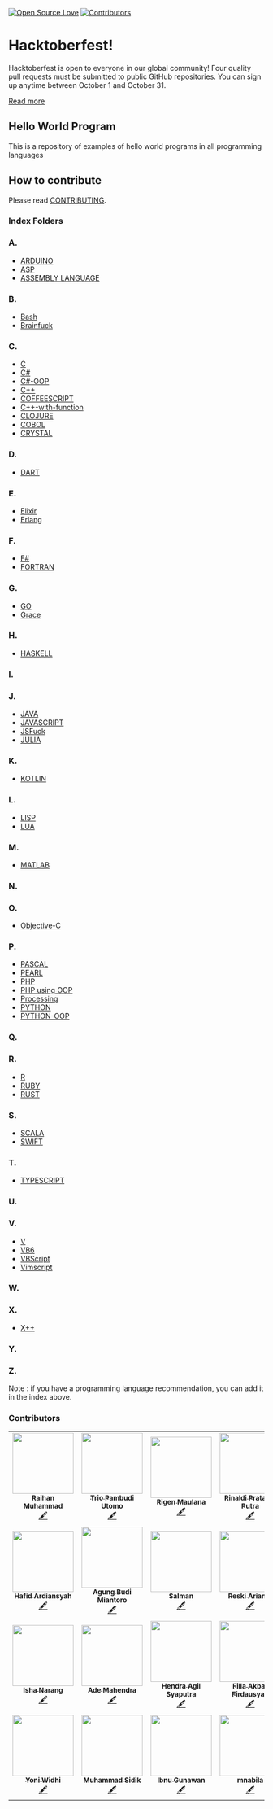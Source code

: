 [![Open Source Love](https://badges.frapsoft.com/os/v1/open-source.png?v=103)](https://github.com/saturdayclass/hello-world-all-programming-language)
[![Contributors](https://img.shields.io/github/contributors/saturdayclass/hello-world-all-programming-language)](https://github.com/saturdayclass/hello-world-all-programming-language/graphs/contributors)

# Hacktoberfest!

Hacktoberfest is open to everyone in our global community! Four quality pull requests must be submitted to public GitHub repositories. You can sign up anytime between October 1 and October 31.

[Read more](https://hacktoberfest.digitalocean.com/faq/)

## Hello World Program

This is a repository of examples of hello world programs in all programming languages

## How to contribute

Please read [CONTRIBUTING](/CONTRIBUTING.md).

### Index Folders

### A.

- [ARDUINO](/ARDUINO)
- [ASP](/ASP)
- [ASSEMBLY LANGUAGE](/AssemblyLanguage)

### B.

- [Bash](/Bash)
- [Brainfuck](/Brainfuck)

### C.

- [C](/C)
- [C#](C%23)
- [C#-OOP](C%23-OOP)
- [C++](/C%2B%2B)
- [COFFEESCRIPT](/COFFEESCRIPT)
- [C++-with-function](/C%2B%2B-with-function)
- [CLOJURE](/CLOJURE)
- [COBOL](/COBOL)
- [CRYSTAL](/CRYSTAL)

### D.

- [DART](/DART)

### E.

- [Elixir](/Elixir)
- [Erlang](/Erlang)

### F.

- [F#](/F%23)
- [FORTRAN](/Fortran)

### G.

- [GO](/GO)
- [Grace](/Grace)

### H.

- [HASKELL](/Haskell)

### I.

### J.

- [JAVA](/JAVA)
- [JAVASCRIPT](/JAVASCRIPT)
- [JSFuck](/JSFUCK)
- [JULIA](/JULIA)

### K.

- [KOTLIN](/KOTLIN)

### L.

- [LISP](/LISP)
- [LUA](/LUA)

### M.

- [MATLAB](/MATLAB)

### N.

### O.

- [Objective-C](/Objective-C)

### P.

- [PASCAL](/PASCAL)
- [PEARL](/PEARL)
- [PHP](/PHP)
- [PHP using OOP](/PHP-OOP)
- [Processing](/Processing)
- [PYTHON](/PYTHON)
- [PYTHON-OOP](/PYTHON-OOP)

### Q.

### R.

- [R](/R)
- [RUBY](/RUBY)
- [RUST](/RUST)

### S.

- [SCALA](/SCALA)
- [SWIFT](/SWIFT)

### T.

- [TYPESCRIPT](/TYPESCRIPT)

### U.

### V.

- [V](/V)
- [VB6](/VB6)
- [VBScript](/VBScript)
- [Vimscript](/Vimscript)

### W.

### X.

- [X++](/X%2B%2B)

### Y.

### Z.

Note : if you have a programming language recommendation, you can add it in the index above.

### Contributors

<!-- prettier-ignore-start -->
<!-- markdownlint-disable -->
<table>
  <tr>
   <td align="center"><a href="https://github.com/raihan-muhammad"><img src="https://avatars2.githubusercontent.com/u/51007619?v=4" width="120px;" alt=""/><br /><sub><b>Raihan Muhammad</b></sub></a><br /><a href="#content-raihan-muhammad" title="Content">🖋</a></td>
   <td align="center"><a href="https://github.com/triopu"><img src="https://avatars3.githubusercontent.com/u/34916056?v=4" width="120px;" alt=""/><br /><sub><b>Trio Pambudi Utomo</b></sub></a><br /><a href="#content-triop" title="Content">🖋</a></td>
   <td align="center"><a href="https://github.com/rygenzx"><img src="https://avatars3.githubusercontent.com/u/63197023?v=4" width="120px;" alt=""/><br /><sub><b>Rigen Maulana</b></sub></a><br /><a href="#content-rygenzx" title="Content">🖋</a></td>
   <td align="center"><a href="https://github.com/rinaldipratama"><img src="https://avatars0.githubusercontent.com/u/71593600?v=4" width="120px;" alt=""/><br /><sub><b>Rinaldi Pratama Putra</b></sub></a><br /><a href="#content-rinaldipratama" title="Content">🖋</a></td>
   <td align="center"><a href="https://github.com/Atul1409"><img src="https://avatars3.githubusercontent.com/u/63466177?v=4" width="120px;" alt=""/><br /><sub><b>Atul1409</b></sub></a><br /><a href="#content-atul1409" title="Content">🖋</a></td>
   <td align="center"><a href="https://github.com/riyhs"><img src="https://avatars2.githubusercontent.com/u/42972239?v=4" width="120px;" alt=""/><br /><sub><b>Riyaldi Hasan</b></sub></a><br /><a href="#content-riyhs" title="Content">🖋</a></td>
   <td align="center"><a href="https://github.com/muhammad-rizqi"><img src="https://avatars1.githubusercontent.com/u/69310085?v=4" width="120px;" alt=""/><br /><sub><b>Muhammad Rizqi</b></sub></a><br /><a href="#content-riyhs" title="Content">🖋</a></td>

 </tr>
 <tr>
   <td align="center"><a href="https://github.com/hafidardiansyahh"><img src="https://avatars0.githubusercontent.com/u/62227964?v=4" width="120px;" alt=""/><br /><sub><b>Hafid Ardiansyah</b></sub></a><br /><a href="#content-hafidardiansyahh" title="Content">🖋</a></td>
   <td align="center"><a href="https://github.com/agungbudimiantoro"><img src="https://avatars3.githubusercontent.com/u/61444523?v=4" width="120px;" alt=""/><br /><sub><b>Agung Budi Miantoro</b></sub></a><br /><a href="#content-agungbudimiantoro" title="Content">🖋</a></td>
   <td align="center"><a href="https://github.com/SlmnMEDIA"><img src="https://avatars2.githubusercontent.com/u/61409924?v=4" width="120px;" alt=""/><br /><sub><b>Salman</b></sub></a><br /><a href="#content-slmn-media" title="Content">🖋</a></td>
   <td align="center"><a href="https://github.com/tomorisakura"><img src="https://avatars3.githubusercontent.com/u/23102910?v=4" width="120px;" alt=""/><br /><sub><b>Reski Arianto</b></sub></a><br /><a href="#content-tomorisakura" title="Content">🖋</a></td>
   <td align="center"><a href="https://github.com/ronnygunawan"><img src="https://avatars3.githubusercontent.com/u/3048897?v=4" width="120px;" alt=""/><br /><sub><b>Ronny Gunawan</b></sub></a><br /><a href="#content-ronnygunawan" title="Content">🖋</a></td>
   <td align="center"><a href="https://github.com/rianmandala"><img src="https://avatars2.githubusercontent.com/u/60568628?v=4" width="120px;" alt=""/><br /><sub><b>rian mandala</b></sub></a><br /><a href="#content-rianmandala" title="Content">🖋</a></td>
   <td align="center"><a href="https://github.com/rafli-dio"><img src="https://avatars1.githubusercontent.com/u/68155137?v=4" width="120px;" alt=""/><br /><sub><b>Rafli Dio</b></sub></a><br /><a href="#content-rafli-dio" title="Content">🖋</a></td>
 </tr>
 <tr>
   <td align="center"><a href="https://github.com/isha-exe"><img src="https://avatars0.githubusercontent.com/u/70028704?v=4" width="120px;" alt=""/><br /><sub><b>Isha Narang</b></sub></a><br /><a href="#content-isha-exe" title="Content">🖋</a></td>
   <td align="center"><a href="https://github.com/hendradem"><img src="https://avatars3.githubusercontent.com/u/24218186?v=4" width="120px;" alt=""/><br /><sub><b>Ade Mahendra</b></sub></a><br /><a href="#content-hendradem" title="Content">🖋</a></td>
   <td align="center"><a href="https://github.com/hendraaagil"><img src="https://avatars2.githubusercontent.com/u/54741166?v=4" width="120px;" alt=""/><br /><sub><b>Hendra Agil Syaputra</b></sub></a><br /><a href="#content-hendraaagil" title="Content">🖋</a></td>
   <td align="center"><a href="https://github.com/firdausyah22"><img src="https://avatars0.githubusercontent.com/u/39095849?v=4" width="120px;" alt=""/><br /><sub><b>Filla Akbar Firdausyah</b></sub></a><br /><a href="#content-firdausyah22" title="Content">🖋</a></td>
   <td align="center"><a href="https://github.com/elianiva"><img src="https://avatars2.githubusercontent.com/u/51877647?v=4" width="120px;" alt=""/><br /><sub><b>Elianiva</b></sub></a><br /><a href="#content-elianiva" title="Content">🖋</a></td>
   <td align="center"><a href="https://github.com/afdulfauzan"><img src="https://avatars0.githubusercontent.com/u/37241368?v=4" width="120px;" alt=""/><br /><sub><b>Afdul Fauzan</b></sub></a><br /><a href="#content-elianiva" title="Content">🖋</a></td>
   <td align="center"><a href="https://github.com/Zainal21"><img src="https://avatars3.githubusercontent.com/u/48118434?v=4" width="120px;" alt=""/><br /><sub><b>Muhammad Zainal Arifin</b></sub></a><br /><a href="#content-zainal21" title="Content">🖋</a></td>
 </tr>
 <tr>
  <td align="center"><a href="https://github.com/NichiNect"><img src="https://avatars0.githubusercontent.com/u/48024209?s=460&u=935ccdc9612b58b1df89c9942f8028a4f118ff65&v=4" width="120px;" alt=""/><br /><sub><b>Yoni Widhi</b></sub></a><br /><a href="#content-NichiNect" title="Content">🖋</a></td>
  <td align="center"><a href="https://github.com/Muh-Sidik"><img src="https://avatars3.githubusercontent.com/u/52684744?s=460&u=ef07fccc87ddc9c6eaafc894473ec38f7788aade&v=4" width="120px;" alt=""/><br /><sub><b>Muhammad Sidik</b></sub></a><br /><a href="#content-Muh-SIdik" title="Content">🖋</a></td>
  <td align="center"><a href="https://github.com/IbnuGunawanPrayogo"><img src="https://avatars1.githubusercontent.com/u/57023894?v=4" width="120px;" alt=""/><br /><sub><b>Ibnu Gunawan</b></sub></a><br /><a href="#content-riyhs" title="Content">🖋</a></td>
  <td align="center"><a href="https://github.com/mnabila"><img src="https://avatars1.githubusercontent.com/u/37516576?v=4" width="120px;" alt=""/><br /><sub><b>mnabila</b></sub></a><br /><a href="#content-mnabila" title="Content">🖋</a></td>
  <td align="center"><a href="https://github.com/xenoare"><img src="https://avatars0.githubusercontent.com/u/67181778?s=400&u=7da34ae1d12cded2113200a0746b8f7c3762da15&v=4" width="120px;" alt=""/><br /><sub><b>Arsyadana Estu</b></sub></a><br /><a href="#content-mnabila" title="Content">🖋</a></td>
  <td align="center"><a href="https://github.com/hadyd"><img src="https://avatars3.githubusercontent.com/u/62197750?s=460&u=33dd8ca47d81fb73ccc8412ec469eef26d15190a&v=4" width="120px;" alt=""/><br /><sub><b>hadyd</b></sub></a><br /><a href="#content-hadyd" title="Content">🖋</a></td>
  <td align="center"><a href="https://github.com/ChiragJain123"><img src="https://scontent.fixc4-1.fna.fbcdn.net/v/t1.0-9/120219619_977355856094633_2310466721768824132_n.jpg?_nc_cat=103&_nc_sid=09cbfe&_nc_ohc=NouIqkVSOfUAX_WKT-q&_nc_ht=scontent.fixc4-1.fna&oh=25055fcae66551e5bbcc9f8bfc491a9b&oe=5FA39443" width="120px;" alt=""/><br /><sub><b>Chirag Jain</b></sub></a><br /><a href="#content-hadyd" title="Content">🖋</a></td>
  <td align="center"><a href="https://github.com/meta1807"><img src="https://avatars0.githubusercontent.com/u/2920970?s=460&u=5a0d2813ee7b146151dbb284b68d85b5eaa8b54a&v=4" width="120px;" alt=""/><br /><sub><b>Adrian Ardizza</b></sub></a><br /><a href="#content-meta1807" title="Content">🖋</a></td>

</tr>
<table/>
